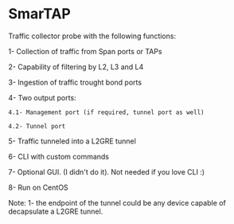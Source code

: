 # SmarTAP
Traffic collector probe with the following functions:

1- Collection of traffic from Span ports or TAPs

2- Capability of filtering by L2, L3 and L4

3- Ingestion of traffic trought bond ports

4- Two output ports:

    4.1- Management port (if required, tunnel port as well)
    
    4.2- Tunnel port
    
5- Traffic tunneled into a L2GRE tunnel

6- CLI with custom commands

7- Optional GUI. (I didn't do it). Not needed if you love CLI :)

8- Run on CentOS

Note:
1- the endpoint of the tunnel could be any device capable of decapsulate a L2GRE tunnel.

